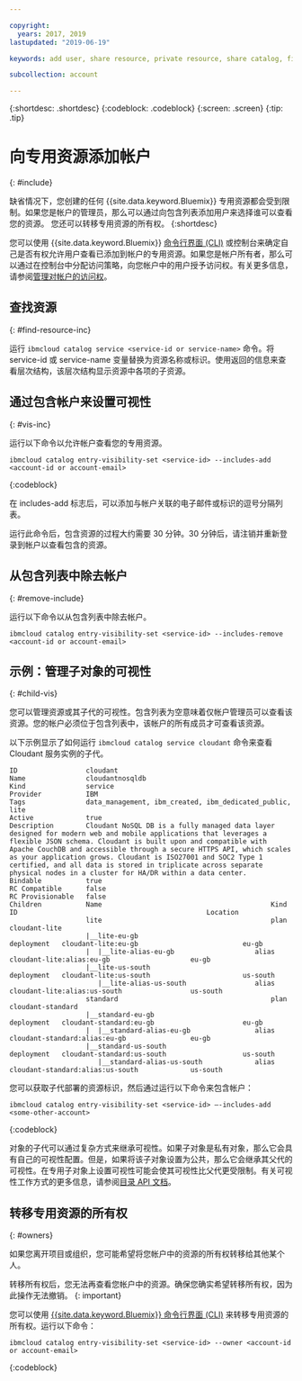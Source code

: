 ```yaml
---

copyright:
  years: 2017, 2019
lastupdated: "2019-06-19"

keywords: add user, share resource, private resource, share catalog, find resource, set visibility

subcollection: account

---
```


{:shortdesc: .shortdesc}
{:codeblock: .codeblock}
{:screen: .screen}
{:tip: .tip}

# 向专用资源添加帐户
{: #include}

缺省情况下，您创建的任何 {{site.data.keyword.Bluemix}} 专用资源都会受到限制。如果您是帐户的管理员，那么可以通过向包含列表添加用户来选择谁可以查看您的资源。
您还可以转移专用资源的所有权。
{:shortdesc}

您可以使用 {{site.data.keyword.Bluemix}} [命令行界面 (CLI)](/docs/cli/reference/ibmcloud?topic=cloud-cli-ibmcloud_cli) 或控制台来确定自己是否有权允许用户查看已添加到帐户的专用资源。如果您是帐户所有者，那么可以通过在控制台中分配访问策略，向您帐户中的用户授予访问权。有关更多信息，请参阅[管理对帐户的访问权](/docs/account?topic=account-find-access)。

## 查找资源
{: #find-resource-inc}

运行 `ibmcloud catalog service <service-id or service-name>` 命令。将 service-id 或 service-name 变量替换为资源名称或标识。使用返回的信息来查看层次结构，该层次结构显示资源中各项的子资源。

## 通过包含帐户来设置可视性
{: #vis-inc}

运行以下命令以允许帐户查看您的专用资源。

```
ibmcloud catalog entry-visibility-set <service-id> --includes-add <account-id or account-email>
```
{:codeblock}

在 includes-add 标志后，可以添加与帐户关联的电子邮件或标识的逗号分隔列表。

运行此命令后，包含资源的过程大约需要 30 分钟。30 分钟后，请注销并重新登录到帐户以查看包含的资源。

## 从包含列表中除去帐户
{: #remove-include}

运行以下命令以从包含列表中除去帐户。

`ibmcloud catalog entry-visibility-set <service-id> --includes-remove <account-id or account-email>`

## 示例：管理子对象的可视性
{: #child-vis}

您可以管理资源或其子代的可视性。包含列表为空意味着仅帐户管理员可以查看该资源。您的帐户必须位于包含列表中，该帐户的所有成员才可查看该资源。

以下示例显示了如何运行 `ibmcloud catalog service cloudant` 命令来查看 Cloudant 服务实例的子代。

```
ID                 cloudant
Name               cloudantnosqldb
Kind               service
Provider           IBM
Tags               data_management, ibm_created, ibm_dedicated_public, lite
Active             true
Description        Cloudant NoSQL DB is a fully managed data layer designed for modern web and mobile applications that leverages a flexible JSON schema. Cloudant is built upon and compatible with Apache CouchDB and accessible through a secure HTTPS API, which scales as your application grows. Cloudant is ISO27001 and SOC2 Type 1 certified, and all data is stored in triplicate across separate physical nodes in a cluster for HA/DR within a data center.
Bindable           true
RC Compatible      false
RC Provisionable   false
Children           Name                                          Kind         ID                                               Location
                   lite                                          plan         cloudant-lite
                   |__lite-eu-gb                             deployment   cloudant-lite:eu-gb                          eu-gb
                   |  |__lite-alias-eu-gb                    alias        cloudant-lite:alias:eu-gb                    eu-gb
                   |__lite-us-south                          deployment   cloudant-lite:us-south                       us-south
                      |__lite-alias-us-south                 alias        cloudant-lite:alias:us-south                 us-south
                   standard                                      plan         cloudant-standard
                   |__standard-eu-gb                         deployment   cloudant-standard:eu-gb                      eu-gb
                   |  |__standard-alias-eu-gb                alias        cloudant-standard:alias:eu-gb                eu-gb
                   |__standard-us-south                      deployment   cloudant-standard:us-south                   us-south
                      |__standard-alias-us-south             alias        cloudant-standard:alias:us-south             us-south
```

您可以获取子代部署的资源标识，然后通过运行以下命令来包含帐户：

```
ibmcloud catalog entry-visibility-set <service-id> —-includes-add <some-other-account>
```
{:codeblock}

对象的子代可以通过复杂方式来继承可视性。如果子对象是私有对象，那么它会具有自己的可视性配置。但是，如果将该子对象设置为公共，那么它会继承其父代的可视性。在专用子对象上设置可视性可能会使其可视性比父代更受限制。有关可视性工作方式的更多信息，请参阅[目录 API 文档](https://{DomainName}/apidocs/globalcatalog)。

## 转移专用资源的所有权
{: #owners}

如果您离开项目或组织，您可能希望将您帐户中的资源的所有权转移给其他某个人。


转移所有权后，您无法再查看您帐户中的资源。确保您确实希望转移所有权，因为此操作无法撤销。
{: important}

您可以使用 [{{site.data.keyword.Bluemix}} 命令行界面 (CLI)](/docs/cli/reference/ibmcloud?topic=cloud-cli-ibmcloud_cli) 来转移专用资源的所有权。运行以下命令：

```
ibmcloud catalog entry-visibility-set <service-id> --owner <account-id or account-email>
```
{:codeblock}
